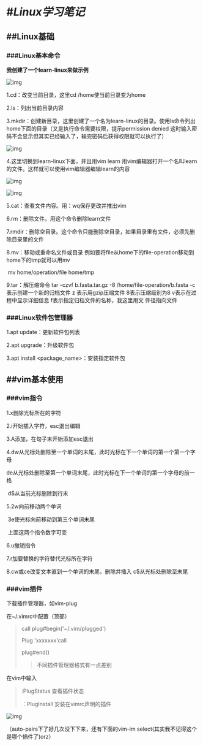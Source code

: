 # #***Linux学习笔记***

## ##Linux基础

### ###Linux基本命令

**我创建了一个learn-linux来做示例**

![img](https://robot-squid.oss-cn-beijing.aliyuncs.com/undefined%E5%B1%8F%E5%B9%95%E6%88%AA%E5%9B%BE%202024-12-05%20172145.png)

1.cd：改变当前目录，这里cd /home使当前目录变为home

2.ls：列出当前目录内容

3.mkdir：创建新目录，这里创建了一个名为learn-linux的目录。使用ls命令列出home下面的目录（又是执行命令需要权限，提示permission denied 这时输入密码不会显示但其实已经输入了，输完密码后获得权限就可以执行了）

![img](https://robot-squid.oss-cn-beijing.aliyuncs.com/undefined%E5%B1%8F%E5%B9%95%E6%88%AA%E5%9B%BE%202024-12-05%20173156.png)

4.这里切换到learn-linux下面，并且用vim learn 用vim编辑器打开一个名叫learn的文件。这样就可以使用vim编辑器编辑learn的内容

![img](https://robot-squid.oss-cn-beijing.aliyuncs.com/undefined%E5%B1%8F%E5%B9%95%E6%88%AA%E5%9B%BE%202024-12-05%20173744.png)

![img](https://robot-squid.oss-cn-beijing.aliyuncs.com/undefined%E5%B1%8F%E5%B9%95%E6%88%AA%E5%9B%BE%202024-12-05%20174633.png)

5.cat：查看文件内容。用：wq保存更改并推出vim

6.rm：删除文件。用这个命令删除learn文件

7.rmdir：删除空目录。这个命令只能删除空目录，如果目录里有文件，必须先删除目录里的文件

8.mv：移动或重命名文件或目录   例如要将file从home下的file-operation移动到home下的tmp就可以用mv

​    mv home/operation/file home/tmp

9.tar：解压缩命令    tar -czvf b.fasta.tar.gz -8 /home/file-operation/b.fasta     -c表示创建一个新的归档文件 z    	表示用gzip压缩文件 8表示压缩级别为8  v表示在过程中显示详细信息  f表示指定归档文件的名称，我这里用文	件径指向文件   

### ###Linux软件包管理器

1.apt update：更新软件包列表

2.apt upgrade：升级软件包

3.apt install <package_name>：安装指定软件包

## ##vim基本使用

### ###vim指令

1.x删除光标所在的字符

2.i开始插入字符，esc退出编辑

3.A添加，在句子末开始添加esc退出

4.dw从光标处删除至一个单词的末尾，此时光标在下一个单词的第一个第一个字母

​	de从光标处删除至第一个单词末尾，此时光标在下一个单词的第一个字母的前一格

​	d$从当前光标删除到行末

5.2w向前移动两个单词

​	3e使光标向前移动到第三个单词末尾

​	上面这两个指令数字可变

6.u撤销指令

7.r加要替换的字符替代光标所在字符

8.cw或ce改变文本直到一个单词的末尾，删除并插入
	c$从光标处删除至末尾

### ###vim插件

下载插件管理器，如vim-plug

在~/.vimrc中配置（顶部）

> call plug#begin('~/.vim/plugged')
>
> Plug 'xxxxxxx'call
>
> plug#end()
>
> > 不同插件管理器格式有一点差别

在vim中输入

> :PlugStatus     查看插件状态
>
> ：PlugInstall     安装在vimrc声明的插件

![img](https://robot-squid.oss-cn-beijing.aliyuncs.com/undefined%E5%B1%8F%E5%B9%95%E6%88%AA%E5%9B%BE%202024-12-05%20201423.png)

（auto-pairs下了好几次没下下来，还有下面的vim-im select(其实我不记得这个是哪个插件了)orz）